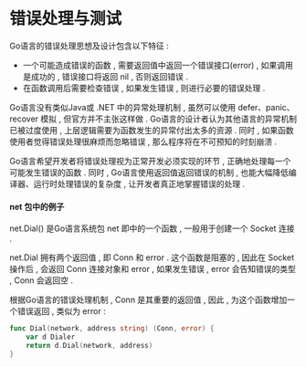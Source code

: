 # 错误处理与测试

Go语言的错误处理思想及设计包含以下特征 : 

* 一个可能造成错误的函数 , 需要返回值中返回一个错误接口\(error\) , 如果调用是成功的 , 错误接口将返回 nil , 否则返回错误 . 
* 在函数调用后需要检查错误 , 如果发生错误 , 则进行必要的错误处理 . 

Go语言没有类似Java或 .NET 中的异常处理机制 , 虽然可以使用 defer、panic、recover 模拟 , 但官方并不主张这样做 . Go语言的设计者认为其他语言的异常机制已被过度使用 , 上层逻辑需要为函数发生的异常付出太多的资源 . 同时 , 如果函数使用者觉得错误处理很麻烦而忽略错误 , 那么程序将在不可预知的时刻崩溃 . 

Go语言希望开发者将错误处理视为正常开发必须实现的环节 , 正确地处理每一个可能发生错误的函数 . 同时 , Go语言使用返回值返回错误的机制 , 也能大幅降低编译器、运行时处理错误的复杂度 , 让开发者真正地掌握错误的处理 . 

#### net 包中的例子

net.Dial\(\) 是Go语言系统包 net 即中的一个函数 , 一般用于创建一个 Socket 连接 . 

net.Dial 拥有两个返回值 , 即 Conn 和 error . 这个函数是阻塞的 , 因此在 Socket 操作后 , 会返回 Conn 连接对象和 error , 如果发生错误 , error 会告知错误的类型 , Conn 会返回空 . 

根据Go语言的错误处理机制 , Conn 是其重要的返回值 , 因此 , 为这个函数增加一个错误返回 , 类似为 error : 

```go
func Dial(network, address string) (Conn, error) {
    var d Dialer
    return d.Dial(network, address)
}
```

  




